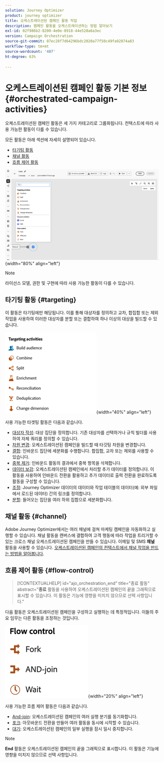 ```yaml
---
solution: Journey Optimizer
product: journey optimizer
title: 오케스트레이션된 캠페인 활동 작업
description: 캠페인 활동을 오케스트레이션하는 방법 알아보기
exl-id: 02f986b2-8200-4e0e-8918-44e528a6a3ec
version: Campaign Orchestration
source-git-commit: 07ec28f7d64296bdc2020a77f50c49fa92074a83
workflow-type: tm+mt
source-wordcount: '407'
ht-degree: 63%

---
```



# 오케스트레이션된 캠페인 활동 기본 정보 {#orchestrated-campaign-activities}

오케스트레이션된 캠페인 활동은 세 가지 카테고리로 그룹화됩니다. 컨텍스트에 따라 사용 가능한 활동이 다를 수 있습니다.

모든 활동은 아래 섹션에 자세히 설명되어 있습니다.

* [타기팅 활동](#targeting)
* [채널 활동](#channel)
* [흐름 제어 활동](#flow-control)

![캔버스에서 사용 가능한 활동 목록](../assets/orchestrated-activities.png){width="80%" align="left"}


>[!NOTE]
>
>라이선스 모델, 권한 및 구현에 따라 사용 가능한 활동이 다를 수 있습니다.

## 타기팅 활동 {#targeting}

이 활동은 타기팅에만 해당됩니다. 이를 통해 대상자를 정의하고 교차, 합집합 또는 제외 작업을 사용하여 이러한 대상자를 분할 또는 결합하여 하나 이상의 대상을 빌드할 수 있습니다.

![타기팅 활동 목록](../assets/targeting-activities.png){width="40%" align="left"}

사용 가능한 타겟팅 활동은 다음과 같습니다.

* [대상자 작성](build-audience.md): 대상 집단을 정의합니다. 기존 대상자를 선택하거나 규칙 빌더를 사용하여 자체 쿼리를 정의할 수 있습니다.
* [차원 변경](change-dimension.md): 오케스트레이션된 캠페인을 빌드할 때 타깃팅 차원을 변경합니다.
* [결합](combine.md): 인바운드 집단에 세분화를 수행합니다. 합집합, 교차 또는 제외를 사용할 수 있습니다.
* [중복 제거](deduplication.md): 인바운드 활동의 결과에서 중복 항목을 삭제합니다.
* [데이터 보강](enrichment.md): 오케스트레이션된 캠페인에서 처리할 추가 데이터를 정의합니다. 이 활동을 사용하여 인바운드 전환을 활용하고 추가 데이터로 출력 전환을 완료하도록 활동을 구성할 수 있습니다.
* [조정](reconciliation.md): Journey Optimizer 데이터의 데이터와 작업 테이블의 데이터(예: 외부 파일에서 로드된 데이터) 간의 링크를 정의합니다.
* [분할](split.md): 들어오는 집단을 여러 하위 집합으로 세분화합니다.

## 채널 활동 {#channel}

Adobe Journey Optimizer에서는 여러 채널에 걸쳐 마케팅 캠페인을 자동화하고 실행할 수 있습니다. 채널 활동을 캔버스에 결합하여 고객 행동에 따라 작업을 트리거할 수 있는 크로스 채널 오케스트레이션된 캠페인을 만들 수 있습니다. 이메일 및 SMS **채널** 활동을 사용할 수 있습니다. [오케스트레이션된 캠페인의 컨텍스트에서 채널 작업을 만드는 방법을 알아봅니다](channels.md).

## 흐름 제어 활동 {#flow-control}

>[!CONTEXTUALHELP]
>id="ajo_orchestration_end"
>title="종료 활동"
>abstract="**종료** 활동을 사용하여 오케스트레이션된 캠페인의 끝을 그래픽으로 표시할 수 있습니다. 이 활동은 기능에 영향을 미치지 않으므로 선택 사항입니다."

다음 활동은 오케스트레이션된 캠페인을 구성하고 실행하는 데 특정적입니다. 이들의 주요 임무는 다른 활동을 조정하는 것입니다.

![흐름 제어 활동 목록](../assets/flow-control-activities.png){width="20%" align="left"}

사용 가능한 흐름 제어 활동은 다음과 같습니다.

* [And-join](and-join.md): 오케스트레이션된 캠페인의 여러 실행 분기를 동기화합니다.
* [포크](fork.md): 아웃바운드 전환을 만들어 여러 활동을 동시에 시작할 수 있습니다.
* [대기](wait.md): 오케스트레이션된 캠페인의 일부 실행을 잠시 일시 중지합니다.
  <!--* [Test](test.md): Enable transitions based on specified conditions.-->

>[!NOTE]
>**End** 활동은 오케스트레이션된 캠페인의 끝을 그래픽으로 표시합니다. 이 활동은 기능에 영향을 미치지 않으므로 선택 사항입니다.
